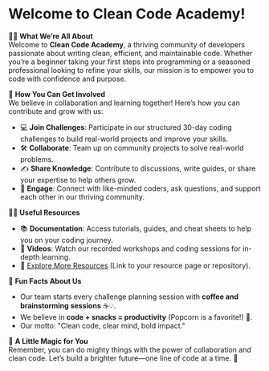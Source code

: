 # **Welcome to Clean Code Academy!**

🙋‍♀️ **What We’re All About**  
Welcome to **Clean Code Academy**, a thriving community of developers passionate about writing clean, efficient, and maintainable code. Whether you’re a beginner taking your first steps into programming or a seasoned professional looking to refine your skills, our mission is to empower you to code with confidence and purpose.

🌈 **How You Can Get Involved**  
We believe in collaboration and learning together! Here’s how you can contribute and grow with us:
- 💻 **Join Challenges**: Participate in our structured 30-day coding challenges to build real-world projects and improve your skills.
- 🛠️ **Collaborate**: Team up on community projects to solve real-world problems.
- ✍️ **Share Knowledge**: Contribute to discussions, write guides, or share your expertise to help others grow.
- 🤝 **Engage**: Connect with like-minded coders, ask questions, and support each other in our thriving community.

👩‍💻 **Useful Resources**  
- 📚 **Documentation**: Access tutorials, guides, and cheat sheets to help you on your coding journey.  
- 🎥 **Videos**: Watch our recorded workshops and coding sessions for in-depth learning.  
- 🔗 [Explore More Resources](#) (Link to your resource page or repository).  

🍿 **Fun Facts About Us**  
- Our team starts every challenge planning session with **coffee and brainstorming sessions** ☕💡.  
- We believe in **code + snacks = productivity** (Popcorn is a favorite!) 🍿.  
- Our motto: "Clean code, clear mind, bold impact."  

🧙 **A Little Magic for You**  
Remember, you can do mighty things with the power of collaboration and clean code. Let’s build a brighter future—one line of code at a time. 🚀


